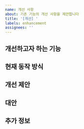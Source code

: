 ```yaml
---
name: 개선 사항
about: 기존 기능의 개선 사항을 제안합니다
title: '[개선] '
labels: enhancement
assignees: ''
---
```


## 개선하고자 하는 기능
<!-- 어떤 기능을 개선하고 싶으신가요? -->

## 현재 동작 방식
<!-- 현재 해당 기능이 어떻게 동작하나요? -->

## 개선 제안
<!-- 어떻게 개선되면 좋을지 설명해주세요 -->

## 대안
<!-- 고려해볼 만한 다른 해결 방법이 있다면 알려주세요 -->

## 추가 정보
<!-- 스크린샷이나 추가 설명이 있다면 여기에 작성해주세요 -->
